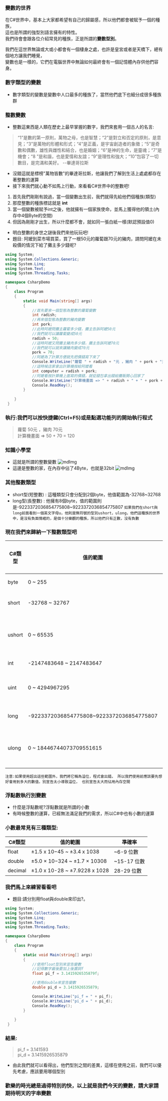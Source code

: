 ### 變數的世界
在C#世界中，基本上大家都希望有自己的歸屬感，所以他們都會被賦予一個的種族，\
這也是所謂的強型別語言擁有的特性。\
我們待會會跟各位介紹常見的種族，正是所謂的**變數型別**。

我們在這世界無論或大或小都會有一個棲身之處，也許是皇宮或者是天橋下，總有個地方讓我們睡覺，\
變數也是一樣的，它們在電腦世界中無論如何最終會有一個記憶體內存供他們容身。

### 數字類型的變數
* 數字類型的變數是變數中人口最多的種族了，當然他們底下也細分成很多種族群
### 整數變數
* 整數這東西是人類在歷史上最早掌握的數字，我們來套用一個古人的名言:
>“1”是數的第一原則，萬物之母，也是智慧；“2”是對立和否定的原則，是意見；“3”是萬物的形體和形式；“4”是正義，是宇宙創造者的象徵；“5”是奇數和偶數，雄性與雌性和結合，也是婚姻；“6”是神的生命，是靈魂；“7”是機會；“8 ”是和諧，也是愛情和友誼；“9”是理性和強大；“10”包容了一切數目，是完滿和美好。
>--畢達哥拉斯
* 沒錯這就是標榜"萬物皆數"的畢達哥拉斯，他讓我們了解到生活上處處都存在著整數的運算
* 接下來我們就心動不如馬上行動，來看看C#世界中的整數吧!
1. 首先我們剛剛有說過，當一個變數出生前，我們就得先給他們個種族(類型)
2. 那麼整數的種族標誌就是 **int** 
3. 當一個變數被賦予int之後，他就擁有一個家族使命，並馬上獲得他的領土(內存中4個Byte的空間)
4. 但因為剛剛才出生，所以什麼都不會，就如同一張白紙一樣(默認預設值0)
* 明白整數的身世之謎後我們來他玩玩吧!
* 題目: 阿嬤到菜市場買菜，買了一根50元的蘿蔔跟70元的豬肉，請問阿嬤在未殺價的情況下給了攤主多少錢呢?
```csharp
using System;
using System.Collections.Generic;
using System.Linq;
using System.Text;
using System.Threading.Tasks;

namespace CsharpDemo
{
    class Program
    {
        static void Main(string[] args)
        {
            //首先要來一個型態為整數的蘿蔔變數
            int radish;
            //再來個型態為整數的豬肉變數
            int pork;
            //此時阿嬤問攤主蘿蔔多少錢，攤主告訴阿嬤50元
            //我們就可以讓蘿蔔變成50元
            radish = 50;
            //這時阿嬤又問攤主豬肉多少錢，攤主告訴阿嬤70元
            //我們就可以就來讓豬肉變成70元
            pork = 70;
            //阿嬤為了計算方便就先把價錢寫下來了
            Console.WriteLine("蘿蔔 " + radish + "元 ，豬肉 " + pork + "元");
            //這時候店家拿出計算機按給阿嬤看
            int computer = radish + pork;
            //阿嬤看按計算機上面寫的價錢，就從錢包拿出錢給攤販開心回家了
            Console.WriteLine("計算機畫面 => " + radish + " + " + pork + " = " + computer);
            Console.ReadKey();
        }
       
    }
 }
 ```

### 執行:我們可以按快捷鍵(Ctrl+F5)或是點選功能列的開始執行程式
>蘿蔔 50元 ，豬肉 70元\
計算機畫面 => 50 + 70 = 120

### 知識小學堂
* 這就是所謂的整數變數
![mdImg](https://ithelp.ithome.com.tw/upload/images/20210903/20097001z12TEGntl5.png)
* 這邊是整數的家，在內存中佔了4Byte，也就是32bit
![mdImg](https://ithelp.ithome.com.tw/upload/images/20210903/20097001Gg3VvBp5pp.png)

### 其他整數類型
* short型(短整數) : 這種類型只會分配到2個byte，他值範圍為-32768~32768
* long型(長整數) : 他擁有8個byte，值的範圍則是-9223372036854775808~9223372036854775807
`
如果我們在short與long前面看到一個英文字母u，他則是無符號的型別ushort，ulong，他們這種族的世界中，是沒有負面情緒的，是個十分樂觀的種族，所以他們只有正數，沒有負數
`

### 現在我們來歸納一下整數類型吧

| C#類型 | 值的範圍| 中文名稱 |
| - | - | - |
| byte | 0 ~ 255|字節 |
| short | -32768 ~ 32767|短整數 |
| ushort | 0 ~ 65535|無號短整數 |
| int| -2147483648 ~ 2147483647|整數 |
| uint| 0 ~ 4294967295|無號整數 |
| long| -9223372036854775808~9223372036854775807|長整數 |
| ulong| 0 ~ 18446744073709551615|無號長整數 |

`
注意:如果使用超出這些範圍外，我們將它稱為溢位，程式會出錯，
所以我們使用前應該要先想好會用到多大的數值，別宣告太小導致溢位，
也別宣告太大而佔用內存空間
`
### 浮點數執行別變數
* 什麼是浮點數呢?浮點數就是所謂的小數
* 有時候整數的運算，已經無法滿足我們的需求，所以C#中也有小數的運算
### 小數最常見有三種類型:
 | C#類型 | 值的範圍| 準確率 |
 | ------------- | ------------- | -  |
 | float | ±1.5 x 10−45 ~ ±3.4 x 1038|~6-9 位數 |
 | double |±5.0 × 10−324 ~ ±1.7 × 10308|~15-17 位數 |
 | decimal | ±1.0 x 10-28 ~ ±7.9228 x 1028|28-29 位數 |

### 我們馬上來練習看看吧
* 題目:請分別用float與double來印出?。
```csharp
using System;
using System.Collections.Generic;
using System.Linq;
using System.Text;
using System.Threading.Tasks;

namespace CsharpDemo
{
    class Program
    {
        static void Main(string[] args)
        {
            //使用float型別來宣告變數
            //記得數字最後要加上後置詞f
            float pi_f = 3.1415926535879f;

            //使用double來宣告變數
            double pi_d = 3.1415926535879;

            Console.WriteLine("pi_f = " + pi_f);
            Console.WriteLine("pi_d = " + pi_d);
            Console.ReadKey();
        }
       
    }
 }
 ```
 ### 結果:
 >pi_f = 3.141593\
pi_d = 3.1415926535879

* 由此我們就可以看得出，他們型別之間的差異，這樣在使用之前，我們可以優先考慮，應該要用哪個型別

### 歡樂的時光總是過得特別的快，以上就是我們今天的變數，請大家請期待明天的字串變數